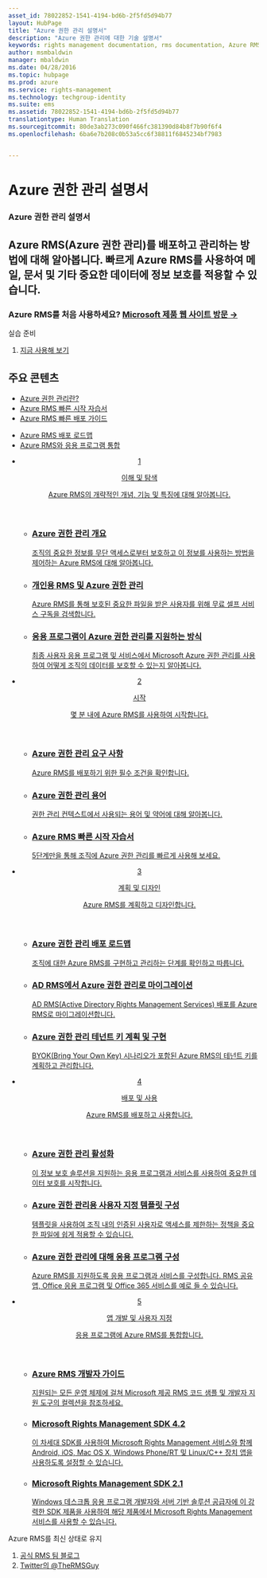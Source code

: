 ```yaml
---
asset_id: 78022852-1541-4194-bd6b-2f5fd5d94b77
layout: HubPage
title: "Azure 권한 관리 설명서"
description: "Azure 권한 관리에 대한 기술 설명서"
keywords: rights management documentation, rms documentation, Azure RMS documentation
author: msmbaldwin
manager: mbaldwin
ms.date: 04/28/2016
ms.topic: hubpage
ms.prod: azure
ms.service: rights-management
ms.technology: techgroup-identity
ms.suite: ems
ms.assetid: 78022852-1541-4194-bd6b-2f5fd5d94b77
translationtype: Human Translation
ms.sourcegitcommit: 80de3ab273c090f466fc381390d84b8f7b90f6f4
ms.openlocfilehash: 6ba6e7b208c0b53a5cc6f38811f6845234bf7983


---
```

# Azure 권한 관리 설명서
<article id="main">
    <section id="hero-content">
      <h1>Azure 권한 관리 설명서</h1>
      <h2>Azure RMS(Azure 권한 관리)를 배포하고 관리하는 방법에 대해 알아봅니다. 빠르게 Azure RMS를 사용하여 메일, 문서 및 기타 중요한 데이터에 정보 보호를 적용할 수 있습니다.</h2>
      <h3>Azure RMS를 처음 사용하세요? <a href="http://go.microsoft.com/fwlink/?LinkId=816857" target="_blank">Microsoft 제품 웹 사이트 방문 &rarr;</a></h3>
    </section>
    <aside class="alert section-border">
        <p>실습 준비</p>
        <ol class="action-list">
            <li><a href="https://portal.office.com/Signup/Signup.aspx?&OfferId=A43415D3-404C-4df3-B31B-AAD28118A778&dl=RIGHTSMANAGEMENT&ali=1#0" target="_blank" class="button-bordered button-translucent">지금 사용해 보기</a></li>
        </ol>
    </aside>
    <section id="featured" class="container">
      <h2 class="section-heading"><span class="icon icon-warning"></span> 주요 콘텐츠</h2>
      <div class="features row">
        <ul class="column column-half">
          <li><a href="./understand-explore/what-is-azure-rms.md">Azure 권한 관리란?</a></li>
          <li><a href="./get-started/quick-start-tutorial.md">Azure RMS 빠른 시작 자습서</a></li>
          <li><a href="./get-started/rapid-deployment-guide.md">Azure RMS 빠른 배포 가이드</a></li>
        </ul>
        <ul class="column column-half">
          <li><a href="./plan-design/deployment-roadmap.md">Azure RMS 배포 로드맵</a></li>
          <li><a href="./develop/developers-guide.md">Azure RMS와 응용 프로그램 통합</a></li>
        </ul>
      </div>
    </section>
    <div id="journeys">
      <section class="container">
        <ul class="journeys-list">
          <li class="journey-step">
            <header class="journey-step-header row">
              <a href="./understand-explore/azure-rights-management.md">
                <div class="title column-third">
                  <span class="step-number">1</span>
                  <p>이해 및 탐색</p>
                </div>
                <p class="description column-two-thirds">Azure RMS의 개략적인 개념, 기능 및 특징에 대해 알아봅니다.</p>
              </a>
            </header>
            <section class="journey-step-elements content">
              <ul class="row">
                <li class="column-third">
                  <a href="./understand-explore/azure-rights-management.md">
                    <h3>Azure 권한 관리 개요</h3>
                    <p>조직의 중요한 정보를 무단 액세스로부터 보호하고 이 정보를 사용하는 방법을 제어하는 Azure RMS에 대해 알아봅니다.</p>
                  </a>
                </li>
                <li class="column-third">
                  <a href="./understand-explore/rms-for-individuals.md">
                    <h3>개인용 RMS 및 Azure 권한 관리</h3>
                    <p>Azure RMS를 통해 보호된 중요한 파일을 받은 사용자를 위해 무료 셀프 서비스 구독을 검색합니다.</p>
                  </a>
                </li>
                <li class="column-third">
                  <a href="./understand-explore/applications-support.md">
                    <h3>응용 프로그램이 Azure 권한 관리를 지원하는 방식</h3>
                    <p>최종 사용자 응용 프로그램 및 서비스에서 Microsoft Azure 권한 관리를 사용하여 어떻게 조직의 데이터를 보호할 수 있는지 알아봅니다. </p>
                  </a>
                </li>
              </ul>
            </section>
          </li>
          <li class="journey-step">
            <header class="journey-step-header row">
              <a href="./get-started/requirements-azure-rms.md">
                <div class="title column-third">
                  <span class="step-number">2</span>
                  <p>시작</p>
                </div>
                <p class="description column-two-thirds">몇 분 내에 Azure RMS를 사용하여 시작합니다.</p>
              </a>
            </header>
            <section class="journey-step-elements content">
              <ul class="row">
                <li class="column-third">
                  <a href="./get-started/requirements-azure-rms.md">
                    <h3>Azure 권한 관리 요구 사항</h3>
                    <p>Azure RMS를 배포하기 위한 필수 조건을 확인합니다.</p>
                  </a>
                </li>
                <li class="column-third">
                  <a href="./get-started/terminology.md">
                    <h3>Azure 권한 관리 용어</h3>
                    <p>권한 관리 컨텍스트에서 사용되는 용어 및 약어에 대해 알아봅니다.</p>
                  </a>
                </li>
                <li class="column-third">
                  <a href="./get-started/quick-start-tutorial.md">
                    <h3>Azure RMS 빠른 시작 자습서</h3>
                    <p>5단계만을 통해 조직에 Azure 권한 관리를 빠르게 사용해 보세요.</p>
                  </a>
                </li>
              </ul>
            </section>
          </li>
          <li class="journey-step">
            <header class="journey-step-header row">
              <a href="./plan-design/deployment-roadmap.md">
                <div class="title column-third">
                  <span class="step-number"> 3</span>
                  <p>계획 및 디자인</p>
                </div>
                <p class="description column-two-thirds">Azure RMS를 계획하고 디자인합니다.</p>
              </a>
            </header>
            <section class="journey-step-elements content">
              <ul class="row">
                <li class="column-third">
                  <a href="./plan-design/deployment-roadmap.md">
                    <h3>Azure 권한 관리 배포 로드맵</h3>
                    <p>조직에 대한 Azure RMS를 구현하고 관리하는 단계를 확인하고 따릅니다.</p>
                  </a>
                </li>
                <li class="column-third">
                  <a href="./plan-design/migrate-from-ad-rms-to-azure-rms.md">
                    <h3>AD RMS에서 Azure 권한 관리로 마이그레이션</h3>
                    <p>AD RMS(Active Directory Rights Management Services) 배포를 Azure RMS로 마이그레이션합니다.</p>
                  </a>
                </li>
                <li class="column-third">
                  <a href="./plan-design/plan-implement-tenant-key.md">
                    <h3>Azure 권한 관리 테넌트 키 계획 및 구현</h3>
                    <p>BYOK(Bring Your Own Key) 시나리오가 포함된 Azure RMS의 테넌트 키를 계획하고 관리합니다.</p>
                  </a>
                </li>
              </ul>
            </section>
          </li>
          <li class="journey-step">
            <header class="journey-step-header row">
              <a href="./deploy-use/activate-service.md">
                <div class="title column-third">
                  <span class="step-number"> 4</span>
                  <p>배포 및 사용</p>
                </div>
                <p class="description column-two-thirds">Azure RMS를 배포하고 사용합니다.</p>
              </a>
            </header>
            <section class="journey-step-elements content">
              <ul class="row">
                 <li class="column-third">
                 <a href="./deploy-use/activate-service.md">
                    <h3>Azure 권한 관리 활성화</h3>
                    <p>이 정보 보호 솔루션을 지원하는 응용 프로그램과 서비스를 사용하여 중요한 데이터 보호를 시작합니다.</p>
                  </a>
                </li>
                <li class="column-third">
                  <a href="./deploy-use/configure-custom-templates.md">
                    <h3>Azure 권한 관리용 사용자 지정 템플릿 구성</h3>
                    <p>템플릿을 사용하여 조직 내의 인증된 사용자로 액세스를 제한하는 정책을 중요한 파일에 쉽게 적용할 수 있습니다.</p>
                 </a>
                </li>
                <li class="column-third">
                  <a href="./deploy-use/configure-applications.md">
                    <h3>Azure 권한 관리에 대해 응용 프로그램 구성</h3>
                    <p>Azure RMS를 지원하도록 응용 프로그램과 서비스를 구성합니다. RMS 공유 앱, Office 응용 프로그램 및 Office 365 서비스를 예로 들 수 있습니다.</p>
                 </a>
                </li>
              </ul>
            </section>
          </li>
          <li class="journey-step">
            <header class="journey-step-header row">
              <a href="./develop/developers-guide.md">
                <div class="title column-third">
                  <span class="step-number"> 5</span>
                  <p>앱 개발 및 사용자 지정</p>
                </div>
                <p class="description column-two-thirds">응용 프로그램에 Azure RMS를 통합합니다.
                </p>
              </a>
            </header>
            <section class="journey-step-elements content">
              <ul class="row">
                <li class="column-third">
                  <a href="./develop/developers-guide.md">
                    <h3>Azure RMS 개발자 가이드</h3>
                    <p>지원되는 모든 운영 체제에 걸쳐 Microsoft 제공 RMS 코드 샘플 및 개발자 지원 도구의 컬렉션을 참조하세요.</p>
                  </a>
                </li>
                <li class="column-third">
                  <a href="./develop/active-directory-rights-management-services-multi-platform-thin-client-sdk-portal.md">
                    <h3>Microsoft Rights Management SDK 4.2</h3>
                    <p>이 차세대 SDK를 사용하여 Microsoft Rights Management 서비스와 함께 Android, iOS, Mac OS X, Windows Phone/RT 및 Linux/C++ 장치 앱을 사용하도록 설정할 수 있습니다.</p>
                  </a>
                </li>
                <li class="column-third">
                  <a href="./develop/microsoft-information-protection-and-control-client-portal.md">
                    <h3>Microsoft Rights Management SDK 2.1</h3>
                    <p>Windows 데스크톱 응용 프로그램 개발자와 서버 기반 솔루션 공급자에 이 강력한 SDK 제품을 사용하여 해당 제품에서 Microsoft Rights Management 서비스를 사용할 수 있습니다.</p>
                  </a>
                </li>
              </ul>
            </section>
          </li>
        </ul>
      </section>
    </div>
    <aside class="alert alert-social">
      <p>Azure RMS를 최신 상태로 유지 <ol class="action-list">
        <li><a href="http://blogs.technet.com/b/rms/" target="_blank" class="button-bordered button-translucent">공식 RMS 팀 블로그</a></li>
        <li><a href="https://twitter.com/TheRMSGuy" target="_blank" class="button-bordered button-translucent">Twitter의 @TheRMSGuy</a></li>
      </ol>
    </aside>
</article>



<!--HONumber=Jun16_HO4-->


